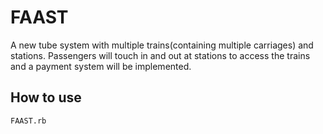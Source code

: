 FAAST
=====

A new tube system with multiple trains(containing multiple carriages) and stations. Passengers will touch in and out at stations to access the trains and a payment system will be implemented.

How to use
----------
```shell
FAAST.rb
```